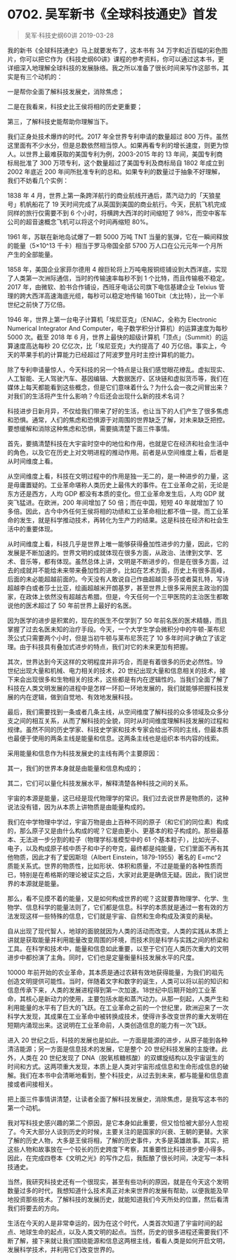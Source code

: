 # 0702. 吴军新书《全球科技通史》首发
> 吴军·科技史纲60讲
2019-03-28

我的新书《全球科技通史》马上就要发布了，这本书有 34 万字和近百幅的彩色图片，你可以把它作为《科技史纲60讲》课程的参考资料，你可以通过这本书，更详细深入地理解全球科技的发展脉络。我之所以准备了很长时间来写作这部书，其实是有三个动机的：

一是帮你全面了解科技发展史，消除焦虑；

二是在我看来，科技史比王侯将相的历史更重要；

第三，了解科技史能帮助你理解当下。

我们正身处技术爆炸的时代。2017 年全世界专利申请的数量超过 800 万件。虽然这里面有不少水分，但是总数依然相当惊人。如果再看专利的增长速度，则更为惊人。以世界上最难获取的美国专利为例，2003-2015 年的 13 年间，美国专利商标局批准了 300 万项专利，这个数量超过了美国专利及商标局自 1802 年成立到 2002 年底近 200 年间所批准专利的总和。如果专利的数量过于抽象不好理解，我们不妨看几个实例：

1838 年 4 月，世界上第一条跨洋航行的商业航线开通后，蒸汽动力的「天狼星号」机帆船花了 19 天时间完成了从英国到美国的商业航行。今天，民航飞机完成同样的旅行仅需要不到 6 个小时，将横跨大西洋的时间缩短了 98%，而空中客车公司的超音速概念飞机可以将这个时间再缩短 80%。

1961 年，苏联在新地岛试爆了一颗 5000 万吨 TNT 当量的氢弹，它在一瞬间释放的能量（5×10^13 千卡）相当于罗马帝国全部 5700 万人口在公元元年一个月所产生的全部能量。

1858 年，美国企业家菲尔德用 4 艘巨轮将上万吨电报铜缆铺设到大西洋底，实现了人类第一次洲际通信，当时的传输速率每秒不到 1 个比特，而且传输极不稳定。2017 年，由微软、脸书合作铺设，西班牙电话公司旗下电信基建企业 Telxius 管理的跨大西洋高速海底光缆，每秒可以稳定地传输 160Tbit（太比特），比一个半世纪之前快了万亿倍。

1946 年，世界上第一台电子计算机「埃尼亚克」（ENIAC，全称为 Electronic Numerical Integrator And Computer，电子数学积分计算机）的运算速度为每秒 5000 次。截至 2018 年 6 月，世界上最快的超级计算机「顶点」（Summit）的运算速度高达每秒 20 亿亿次，比「埃尼亚克」大约提高了 40 万亿倍。事实上，今天的苹果手机的计算能力已经超过了阿波罗登月时主控计算机的能力。

除了专利申请量惊人，今天科技的另一个特点是让我们感觉眼花缭乱。虚拟现实、人工智能、无人驾驶汽车、基因编辑、大数据医疗、区块链和虚拟货币等，我们在媒体上每天都能看到这些概念，但是它们意味着什么？为什么会一夜之间冒出来？对我们的生活将产生什么影响？今后还会出现什么新的技术名词？

科技进步日新月异，不仅给我们带来了好的生活，也让当下的人们产生了很多焦虑和恐惧。通常，人们的焦虑和恐惧源于对周围的世界缺乏了解，对未来缺乏把控。要想缓解和消除这种焦虑和恐惧，需要搞清楚下面三件事情。

首先，要搞清楚科技在大宇宙时空中的地位和作用，也就是它在经济和社会生活中的角色，以及它在历史上对文明进程的推动作用。前者是从空间维度上看，后者是从时间维度上看。

从空间维度上看，科技在文明过程中的作用是独一无二的，是一种进步的力量，这是毋庸置疑的。工业革命堪称人类历史上最伟大的事件。在工业革命之前，无论是东方还是西方，人均 GDP 都没有本质的变化。但工业革命发生后，人均 GDP 就突飞猛进。在欧洲，200 年间增加了 50 倍；而在中国，短短 40 年就增加了 10 多倍。因此，古今中外任何王侯将相的功绩和工业革命相比都不值一提。而工业革命的发生，就是科学推动技术，再转化为生产力的结果。这是科技在经济和社会生活中的重要体现。

从时间维度上看，科技几乎是世界上唯一能够获得叠加性进步的力量，因此，它的发展是不断加速的。世界文明的成就体现在很多方面，从政治、法律到文学、艺术、音乐等，都有体现。虽然总体上讲，文明是不断进步的，但是在很多方面，过去的成就并不能给未来带来叠加性的进步。比如在艺术方面，历史上有很多高峰，后面的未必能超越前面的。今天没有人敢说自己作曲超越贝多芬或者莫扎特，写诗超越李白或者莎士比亚，绘画超越米开朗基罗，甚至世界上很多采用民主政治的国家，在政体上依然没有超越古希腊。但是，今天任何一个三甲医院的主治医生都敢说他的医术超过了 50 年前世界上最好的名医。

因为医学的进步是积累的，现在的医生不仅学到了 50 年前名医的医术精髓，而且掌握了过去名医未知的治疗手段。今天，一个大学生学会微积分中的牛顿-莱布尼茨公式只需要两个小时，但是当初牛顿与莱布尼茨花了 10 多年时间才确立了该定理。由于科技具有叠加式进步的特点，我们对它的未来更加有把握。

其次，世界达到今天这样的文明程度并非巧合，而是有着很多的历史必然性。19 世纪出现大量和机械、电力相关的技术，20 世纪出现大量和信息相关的技术，接下来会出现很多和生物相关的技术，这些都是有内在逻辑性的。当我们全面了解了科技在人类文明发展的进程中是怎样一环扣一环地发展的，我们就能够把握科技发展的内在逻辑，做到自觉地、有效地发展科技。

最后，我们需要找到一条或者几条主线，从空间维度了解科技的众多领域及众多分支之间的相互关系，从而了解科技的全貌，同时从时间维度理解科技发展的过程和规律。虽然不同的历史学家、科技史学家和技术专家会给出不同的主线，但最本质也最便于使用的两条主线是能量和信息。这两条主线也是组织本书内容的线索。

采用能量和信息作为科技发展史的主线有两个主要原因：

其一，我们的世界本身就是由能量和信息构成的；

其二，它们可以量化科技发展水平，解释清楚各种科技之间的关系。

宇宙的本源是能量，这已经是现代物理学的常识。我们过去说世界是物质的，这种说法没有错，因为从本质上讲物质是由能量构成的。

我们在中学物理中学过，宇宙万物是由上百种不同的原子（和它们的同位素）构成的，那么原子又是由什么构成的呢？它是由更小、更基本的粒子构成的。那些最基本、无法进一步分割的粒子（物理学标准模型中的 61 个基本粒子），比如光子、电子，以及构成原子核中质子和中子的夸克，最终都是纯能量，它们里面不再有其他物质，因此才有了爱因斯坦（Albert Einstein，1879-1955）著名的 E=mc^2 质能关系式。世界的物质性，比如形状、体积和质量，不过是能量的各种性质而已，特别是在希格斯的理论被证实之后，大家对此更是确信无疑。因此，我们说世界的本源就是能量。

那么，看不见摸不着的能量，又是如何构成世界的呢？这就要靠物理学、化学、生物学、信息科学的能量法则了，它们都是信息。科学的本质就是通过一套有效的方法发现这样一些特殊的信息，它们就是宇宙、自然和生命构成及演变的奥秘。

自从出现了现代智人，地球的面貌就因为人类的活动而改变。人类的实践从本质上讲就是获取能量并利用能量改变周围的环境，而技术则是科学与实践之间的桥梁和工具。在科学和技术中，能量和信息如此重要，以至于它们在人类历次重大的文明进步中都扮演了主角。同时，它们也是定量衡量科技发展水平的尺度。

10000 年前开始的农业革命，其本质是通过农耕有效地获得能量，为我们的祖先创造文明提供可能性。当时，伴随着文字和数字的诞生，人类可以将以前的知识和信息传承下来，人类的发展进程得到第一次加速。18世纪中后期开始的工业革命，其核心是新动力的使用，主要包括水能和蒸汽动力。从那一刻起，人类产生和利用能量的水平有了巨大的飞跃。在工业革命之前的一个世纪里，欧洲迎来了一次科学大发现，其成果在工业革命中被转换成技术，使得许多改变世界的重大发明在短期内涌现出来。这说明在工业革命前，人类创造信息的能力有一次飞跃。

进入 20 世纪之后，科技的发展也是如此。一方面是能源的进步，从原子能到各种清洁能源；另一方面是信息技术的发展，它是整个 20 世纪科技发展的主旋律。此外，人类在 20 世纪发现了 DNA（脱氧核糖核酸）的双螺旋结构以及宇宙诞生的时间和方式。这两项重大发现，本质上是人类对宇宙形成信息和生命形成信息的破解。我们在本书中会清晰地看到，整个科技史，从过去到未来，都与能量和信息直接或者间接相关。

把上面三件事情讲清楚，让读者全面了解科技发展史，消除焦虑，是我写这本书的第一个动机。

我对写科技史感兴趣的第二个原因，是它本身如此重要，但又恰恰被大部分人忽视了。今天大部分人谈到历史的时候，主要关注的是国家的兴衰、王朝的更替。大家了解的历史人物，大多是王侯将相，了解的历史事件，大多是英雄故事。其实，把这些人物和故事放在一个较长的历史跨度下考察，其重要性比科技进步要小得多。因此，在完成四卷本《文明之光》的写作之后，我酝酿了很长时间，决定写一本科技通史。

当然，我研究科技史还有一个很现实，甚至有些功利的原因，就是在今天这个发明数量过多的时代，我想知道什么技术真正对未来世界的发展有帮助，以便我能及早地投资那些技术。了解科技的发展历史，就能知道我们今天所处的位置，然后看清我们将要去的方向。

生活在今天的人是非常幸运的，因为在这个时代，人类首次知道了宇宙时间的起点、地球生命的起点，以及人类文明的起点。当然，历史的很多进程还需要我们不断了解，接下来就让我们围绕能源和信息这两根主线，看看人类是如何开启文明，发展科学技术，并利用它们改变世界的。


